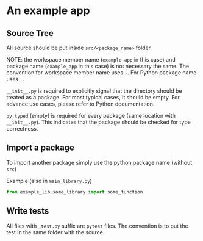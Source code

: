 # An example app

## Source Tree

All source should be put inside `src/<package_name>` folder.

NOTE: the workspace member name (`example-app` in this case) and package name (`example_app` in this case) is not necessary the same. The convention for workspace member name uses `-`. For Python package name uses `_`.

`__init__.py` is required to explicitly signal that the directory should be treated as a package. For most typical cases, it should be empty. For advance use cases, please refer to Python documentation.

`py.typed` (empty) is required for every package (same location with `__init__.py`). This indicates that the package should be checked for type correctness.

## Import a package

To import another package simply use the python package name (without `src`)

Example (also in `main_library.py`)

```python
from example_lib.some_library import some_function
```

## Write tests

All files with `_test.py` suffix are `pytest` files. The convention is to put the test in the same folder with the source.
